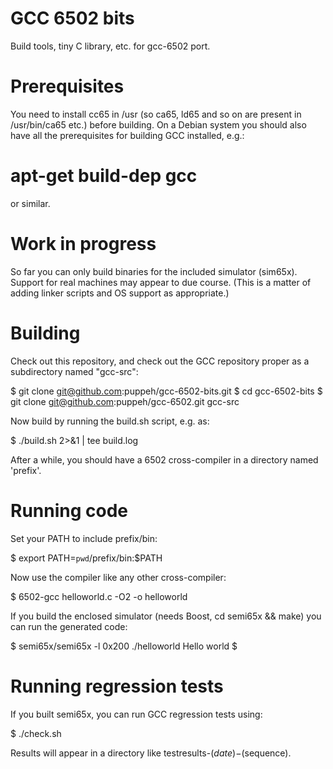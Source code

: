 GCC 6502 bits
=============

Build tools, tiny C library, etc. for gcc-6502 port.

Prerequisites
=============

You need to install cc65 in /usr (so ca65, ld65 and so on are present in /usr/bin/ca65 etc.) before building. On a
Debian system you should also have all the prerequisites for building GCC installed, e.g.:

# apt-get build-dep gcc

or similar.

Work in progress
================

So far you can only build binaries for the included simulator (sim65x). Support for real machines may appear to due
course. (This is a matter of adding linker scripts and OS support as appropriate.)

Building
========

Check out this repository, and check out the GCC repository proper as a subdirectory named "gcc-src":

$ git clone git@github.com:puppeh/gcc-6502-bits.git
$ cd gcc-6502-bits
$ git clone git@github.com:puppeh/gcc-6502.git gcc-src

Now build by running the build.sh script, e.g. as:

$ ./build.sh 2>&1 | tee build.log

After a while, you should have a 6502 cross-compiler in a directory named 'prefix'.

Running code
============

Set your PATH to include prefix/bin:

$ export PATH=`pwd`/prefix/bin:$PATH

Now use the compiler like any other cross-compiler:

$ 6502-gcc helloworld.c -O2 -o helloworld

If you build the enclosed simulator (needs Boost, cd semi65x && make) you can run the generated code:

$ semi65x/semi65x -l 0x200 ./helloworld
Hello world
$

Running regression tests
========================

If you built semi65x, you can run GCC regression tests using:

$ ./check.sh

Results will appear in a directory like testresults-$(date)-$(sequence).
